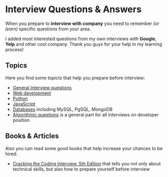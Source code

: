 Interview Questions & Answers
=========


When you prepare to **interview with company** you need to remember *(or learn)* specific questions from your area.

I added most interested questions from my own interviews with **Google**, **Yelp** and other cool company. Thank you guys for your help in my learning process!

Topics
---------

Here you find some topicts that help you prepare before interview:
- [General interview questions](general_questions.md)
- [Web development](web_development.md)
- [Python](python.md)
- [JavaScript](javascript.md)
- [Databases](databases.md) including MySQL, PgSQL, MongoDB
- [Algorithmic questions](algorithms.md) is a general part for all interviews on developer position


Books & Articles
---------

Also you can read some good books that help increase your chances to be hired:
- [Cracking the Coding Interview, 5th Edition](https://www.google.com.ua/search?q=Cracking+the+Coding+Interview,+5th+Edition) that tells you not only about technical skills, but also how to prepare yourself before interview
